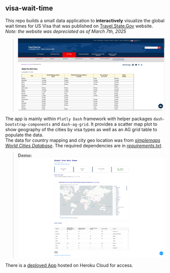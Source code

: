 ## visa-wait-time

This repo builds a small data application to **interactively** visualize the global wait times for US Visa that was published on [Travel.State.Gov](https://travel.state.gov/content/travel/en/us-visas.html) website.  
*Note: the website was depreciated as of March 7th, 2025*

>![travel_state_gov](assets/travel_state_gov.png)

The app is mainly within `Plotly Dash` framework with helper packages `dash-bootstrap-components` and `dash-ag-grid`. It provides a scatter map plot to show geography of the cities by visa types as well as an AG grid table to populate the data.  
The data for country mapping and city geo location was from [*simplemaps World Cities Database*](https://simplemaps.com/data/world-cities). The required dependencies are in [*requirements.txt*](requirements.txt).

>**Demo:**
>![web_dash_app](assets/web_dash_app.png)

There is a [deployed App](https://visa-wait-time-92237e1d0c27.herokuapp.com/) hosted on Heroku Cloud for access.


